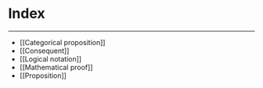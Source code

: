 # Index
---
- [[Categorical proposition]]
- [[Consequent]]
- [[Logical notation]]
- [[Mathematical proof]]
- [[Proposition]]